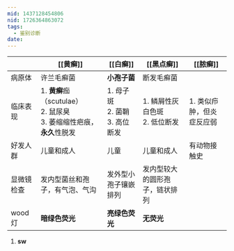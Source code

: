 ```yaml
---
mid: 1437128454806
nid: 1726364863072
tags:
  - 鉴别诊断
date: 
---
```


|       | [[黄癣]]                                                | [[白癣]]                     | [[黑点癣]]               | [[脓癣]]         |
| ----- | ----------------------------------------------------- | -------------------------- | --------------------- | -------------- |
| 病原体   | 许兰毛癣菌                                                 | **小孢子菌**                   | 断发毛癣菌                 |                |
| 临床表现  | 1. **黄癣**痂（scutulae）<br>2. 鼠尿臭<br>3. 萎缩缩性疤痕，**永久**性脱发 | 1. 母子斑<br>2. 菌鞘<br>3. 高位断发 | 1. 鳞屑性灰白色斑<br>2. 低位断发 | 1. 类似疖肿，但炎症反应弱 |
| 好发人群  | 儿童和成人                                                 | 儿童                         | 儿童和成人                 | 有动物接触史         |
| 显微镜检查 | 发内型菌丝和孢子，有气泡、气沟                                       | 发外型小孢子镶嵌排列                 | 发内型较大的圆形孢子，链状排列       |                |
| wood灯 | **暗绿色荧光**                                             | **亮绿色荧光**                  | **无荧光**               |                |


1. **sw**